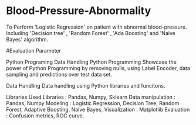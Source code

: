 # Blood-Pressure-Abnormality

To Perform 'Logistic Regression' on patient with abnormal blood-pressure. Including 'Decision tree' , 'Random Forest' , 'Ada Boosting' and 'Naive Bayes' algorithm.

#Evaluation Parameter

Python Programing
Data Handling
Python Programming
Showcase the power of Python Programming by removing nulls, using Label Encoder, data sampling and predictions over test data set.

Data Handling
Data handling using Python libraries and funcitons.

Libraries Used
Libraries : Pandas, Numpy, Sklearn Data manipulation : Pandas, Numpy Modeling : Logistic Regression, Decision Tree, Random Forest, Adaptive Boosting, Naive Bayes, Visualization : Matplotlib Evaluation : Confusion metrics, ROC curve.
